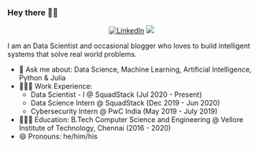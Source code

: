 ### Hey there 👋🏽

<p align="center">
  <a href="https://www.linkedin.com/in/linksumitsaha/" target="_blank"><img src="https://img.shields.io/badge/linkedin-%230077B5.svg?&style=for-the-badge&logo=linkedin&logoColor=white" alt="LinkedIn"></a>
  <a href="https://medium.com/@_sumitsaha_" target="_blank"><img src="https://img.shields.io/badge/medium-%2312100E.svg?&style=for-the-badge&logo=medium&logoColor=white"></a>
</p>

I am an Data Scientist and occasional blogger who loves to build intelligent systems that solve real world problems. 

- 💬 Ask me about: Data Science, Machine Learning, Artificial Intelligence, Python & Julia
- 🧑🏽‍💻 Work Experience:
  - Data Scientist - I @ SquadStack (Jul 2020 - Present)
  - Data Science Intern @ SquadStack (Dec 2019 - Jun 2020)
  - Cybersecurity Intern @ PwC India (May 2019 - July 2019)
- 🧑🏾‍🎓 Education: B.Tech Computer Science and Engineering @ Vellore Institute of Technology, Chennai (2016 - 2020)
- 😄 Pronouns: he/him/his
